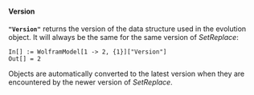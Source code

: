 #### Version

**`"Version"`** returns the version of the data structure used in the evolution object. It will always be the same for the same version of *SetReplace*:

```wl
In[] := WolframModel[1 -> 2, {1}]["Version"]
Out[] = 2
```

Objects are automatically converted to the latest version when they are encountered by the newer version of *SetReplace*.
